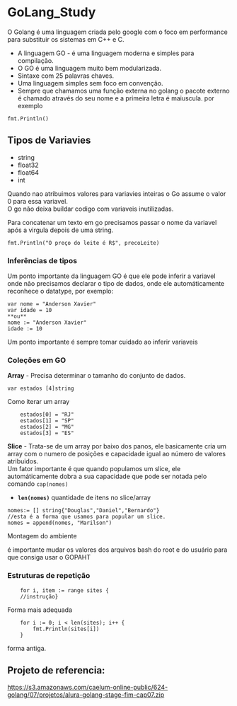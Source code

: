 # GoLang_Study
O Golang é uma linguagem criada pelo google com o foco em performance para substituir os sistemas em C++ e C.

* A linguagem GO - é uma linguagem moderna e simples para compilação.
* O GO é uma linguagem muito bem modularizada.
* Sintaxe com 25 palavras chaves.
* Uma linguagem simples sem foco em convenção.
* Sempre que chamamos uma função externa no golang o pacote externo é chamado através do seu nome e a primeira letra é maiuscula. por exemplo 
```	
fmt.Println()
```
## Tipos de Variavies

* string 
* float32
* float64
* int

Quando nao atribuimos valores para variavies inteiras o Go assume o valor 0 para essa variavel.
<br> O go não deixa buildar codigo com variaveis inutilizadas.<br>

Para concatenar um texto em go precisamos passar o nome da variavel após a virgula depois de uma string.
```
fmt.Println("O preço do leite é R$", precoLeite)
```
### Inferências de tipos

Um ponto importante da linguagem GO é que ele pode inferir a variavel onde não precisamos declarar o tipo de dados, onde ele automáticamente reconhece o datatype, por exemplo:
```
var nome = "Anderson Xavier"
var idade = 10
**ou** 
nome := "Anderson Xavier"
idade := 10
```
Um ponto importante é sempre tomar cuidado ao inferir variaveis 

### Coleções em GO

**Array** - Precisa determinar o tamanho do conjunto de dados.
```
var estados [4]string
```
Como iterar um array
```
	estados[0] = "RJ"
	estados[1] = "SP"
	estados[2] = "MG"
	estados[3] = "ES"
```


**Slice** - Trata-se de um array por baixo dos panos, ele basicamente cria um array com o numero de posições e capacidade igual ao número de valores atribuidos.<br>
Um fator importante é que quando populamos um slice, ele automáticamente dobra a sua capacidade que pode ser notada pelo comando ```cap(nomes)```

* **```len(nomes)```** quantidade de itens no slice/array 
```
nomes:= [] string{"Douglas","Daniel","Bernardo"}
//esta é a forma que usamos para popular um slice.
nomes = append(nomes, "Marilson")
```
Montagem do ambiente 

é importante mudar os valores dos arquivos bash do root e do usuário para que consiga usar o GOPAHT

### Estruturas de repetição
```
	for i, item := range sites { 
	//instrução}
``` 
Forma mais adequada 

```
	for i := 0; i < len(sites); i++ {
		fmt.Println(sites[i])
	} 
```    
forma antiga.

## Projeto de referencia:
https://s3.amazonaws.com/caelum-online-public/624-golang/07/projetos/alura-golang-stage-fim-cap07.zip
